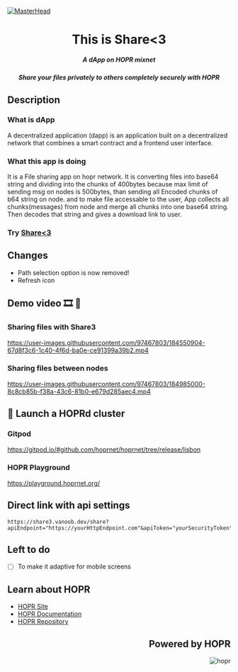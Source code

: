 [![MasterHead](https://user-images.githubusercontent.com/97467803/184258764-c681188d-2d77-44ba-8507-0f739499cfc6.png)](https://share3.vanoob.dev)


<h1 align="center">This is Share<3</h1>
<h5 align="center">A dApp on HOPR mixnet</h5>
<h5 align="center">Share your files privately to others completely securely with HOPR</h5>

## Description
### What is dApp 
A decentralized application (dapp) is an application built on a decentralized network that combines a smart contract and a frontend user interface.

### What this app is doing
It is a File sharing app on hopr network.
It is converting files into base64 string and dividing into the chunks of 400bytes because max limit of sending msg on nodes is 500bytes, than sending all Encoded chunks of b64 string on node.
and to make file accessable to the user, App collects all chunks(messages) from node and merge all chunks into one base64 string.
Then decodes that string and gives a download link to user.

### Try [Share<3](https://share3.vanoob.dev)

## Changes
- Path selection option is now removed!
- Refresh icon

## Demo video 🎞 👀
### Sharing files with Share3
https://user-images.githubusercontent.com/97467803/184550904-67d8f3c6-1c40-4f6d-ba0e-ce91399a39b2.mp4

### Sharing files between nodes
https://user-images.githubusercontent.com/97467803/184985000-8c8cb85b-f38a-43c6-81b0-e679d285aec4.mp4



## 🚀 Launch a HOPRd cluster

### Gitpod
https://gitpod.io/#github.com/hoprnet/hoprnet/tree/release/lisbon

### HOPR Playground
https://playground.hoprnet.org/


## Direct link with api settings
```text
https://share3.vanoob.dev/share?apiEndpoint="https://yourHttpEndpoint.com"&apiToken="yourSecurityToken"
```

## Left to do
- [ ] To make it adaptive for mobile screens 


## Learn about HOPR

- [HOPR Site](https://hoprnet.org/)
- [HOPR Documentation](https://docs.hoprnet.org/)
- [HOPR Repository](https://github.com/hoprnet/hoprnet)

<h2 align="right">Powered by HOPR</h2>
<img align="right" src="https://user-images.githubusercontent.com/97467803/184551287-adc4e457-7069-4ae1-b3a0-2ff644e0a632.png" alt="hopr">
